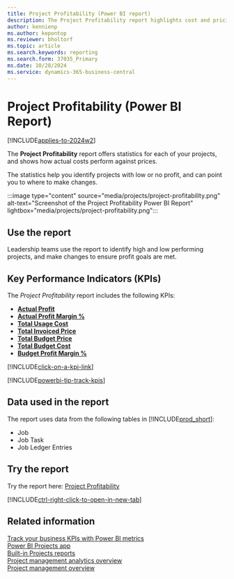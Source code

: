 ```yaml
---
title: Project Profitability (Power BI report)
description: The Project Profitability report highlights cost and pricing information for each project.
author: kennienp
ms.author: kepontop
ms.reviewer: bholtorf
ms.topic: article
ms.search.keywords: reporting
ms.search.form: 37035_Primary
ms.date: 10/28/2024
ms.service: dynamics-365-business-central
---
```


# Project Profitability (Power BI Report)

[!INCLUDE[applies-to-2024w2](includes/applies-to-2024w2.md)]

The **Project Profitability** report offers statistics for each of your projects, and shows how actual costs perform against prices.

The statistics help you identify projects with low or no profit, and can point you to where to make changes.

:::image type="content" source="media/projects/project-profitability.png" alt-text="Screenshot of the Project Profitability Power BI Report" lightbox="media/projects/project-profitability.png":::

## Use the report

Leadership teams use the report to identify high and low performing projects, and make changes to ensure profit goals are met.

## Key Performance Indicators (KPIs)

The *Project Profitability* report includes the following KPIs:

- [**Actual Profit**](projects-powerbi-kpis.md#actual-profit)
- [**Actual Profit Margin %**](projects-powerbi-kpis.md#actual-profit-margin-)
- [**Total Usage Cost**](projects-powerbi-kpis.md#total-usage-cost)
- [**Total Invoiced Price**](projects-powerbi-kpis.md#total-invoiced-profit)
- [**Total Budget Price**](projects-powerbi-kpis.md#total-budget-price)
- [**Total Budget Cost**](projects-powerbi-kpis.md#total-budget-cost)
- [**Budget Profit Margin %**](projects-powerbi-kpis.md#budget-profit-margin-)

[!INCLUDE[click-on-a-kpi-link](includes/click-on-a-kpi-link.md)] 

[!INCLUDE[powerbi-tip-track-kpis](includes/powerbi-tip-track-kpis.md)]

## Data used in the report

The report uses data from the following tables in [!INCLUDE[prod_short](includes/prod_short.md)]:

- Job
- Job Task
- Job Ledger Entries

## Try the report

Try the report here: [Project Profitability](https://businesscentral.dynamics.com?page=37035)

[!INCLUDE[ctrl-right-click-to-open-in-new-tab](includes/ctrl-right-click-to-open-in-new-tab.md)]

## Related information

[Track your business KPIs with Power BI metrics](track-kpis-with-power-bi-metrics.md)  
[Power BI Projects app](projects-powerbi-app.md)  
[Built-in Projects reports](project-reports.md)  
[Project management analytics overview](projects-analytics-overview.md)  
[Project management overview](projects-manage-projects.md)
